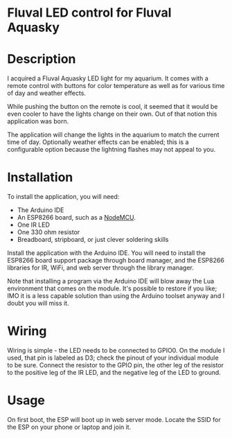 # Fluval LED control for Fluval Aquasky

# Description

I acquired a Fluval Aquasky LED light for my aquarium. It comes with a
remote control with buttons for color temperature as well as for
various time of day and weather effects.

While pushing the button on the remote is cool, it seemed that it would be
even cooler to have the lights change on their own. Out of that notion
this application was born.

The application will change the lights in the aquarium to match the current
time of day. Optionally weather effects can be enabled; this is a configurable
option because the lightning flashes may not appeal to you.

# Installation

To install the application, you will need:

* The Arduino IDE
* An ESP8266 board, such as a [NodeMCU](https://smile.amazon.com/gp/product/B010O1G1ES/ref=oh_aui_detailpage_o00_s00?ie=UTF8&psc=1).
* One IR LED
* One 330 ohm resistor
* Breadboard, stripboard, or just clever soldering skills

Install the application with the Arduino IDE. You will need to install
the ESP8266 board support package through board manager, and the ESP8266
libraries for IR, WiFi, and web server through the library manager.

Note that installing a program via the Arduino IDE will blow away the Lua
environment that comes on the module. It's possible to restore if you like;
IMO it is a less capable solution than using the Arduino toolset anyway
and I doubt you will miss it. 

# Wiring

Wiring is simple - the LED needs to be connected to GPIO0. On the module I used, that pin is labeled as D3; check the pinout of your individual module
to be sure. Connect the resistor to the GPIO pin, the other leg of the
resistor to the positive leg of the IR LED, and the negative leg of the LED
to ground.

# Usage

On first boot, the ESP will boot up in web server mode. Locate the SSID
for the ESP on your phone or laptop and join it.
